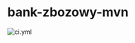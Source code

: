 # bank-zbozowy-mvn
![ci.yml](https://github.com/8Azrael/bank-zbozowy-mvn/actions/workflows/file/badge.svg)
